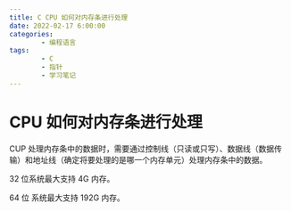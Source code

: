 ```yaml
---
title: C CPU 如何对内存条进行处理
date: 2022-02-17 6:00:00
categories:
        - 编程语言
tags:
        - C
        - 指针
        - 学习笔记
---
```


# CPU 如何对内存条进行处理

CUP 处理内存条中的数据时，需要通过控制线（只读或只写）、数据线（数据传输）和地址线（确定将要处理的是哪一个内存单元）处理内存条中的数据。

32 位系统最大支持 4G 内存。

64 位 系统最大支持 192G 内存。
